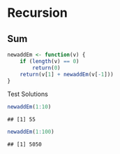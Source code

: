# Recursion

## Sum


```r
newaddEm <- function(v) {
    if (length(v) == 0) 
        return(0)
    return(v[1] + newaddEm(v[-1]))
}
```

Test Solutions

```r
newaddEm(1:10)
```

```
## [1] 55
```

```r
newaddEm(1:100)
```

```
## [1] 5050
```

